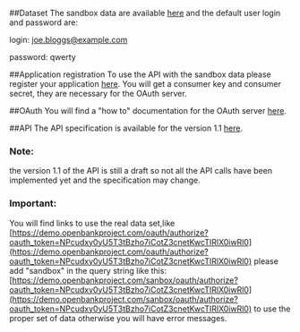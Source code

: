 ##Dataset 
The sandbox data are available [here](https://demo.openbankproject.com/sandbox/) and the default user login and password are: 

login: joe.bloggs@example.com

password: qwerty

##Application registration 
To use the API with the sandbox data please register your application [here](https://demo.openbankproject.com/sandbox/consumer-registration). You will get a consumer key and consumer secret, they are necessary for the OAuth server.

##OAuth 
You will find a "how to" documentation for the OAuth server [here](https://github.com/OpenBankProject/OBP-API/wiki/OAuth-1.0-Server). 

##API 
The API specification is available for the version 1.1 [here](https://github.com/OpenBankProject/OBP-API/wiki/REST-API-V1.1).

### Note: 
the version 1.1 of the API is still a draft so not all the API calls have been implemented yet and the specification may change.


### Important: 
You will find links to use the real data set,like [https://demo.openbankproject.com/oauth/authorize?oauth_token=NPcudxy0yU5T3tBzho7iCotZ3cnetKwcTIRlX0iwRl0](https://demo.openbankproject.com/oauth/authorize?oauth_token=NPcudxy0yU5T3tBzho7iCotZ3cnetKwcTIRlX0iwRl0) please add "sandbox" in the query string like this: [https://demo.openbankproject.com/sanbox/oauth/authorize?oauth_token=NPcudxy0yU5T3tBzho7iCotZ3cnetKwcTIRlX0iwRl0](https://demo.openbankproject.com/sanbox/oauth/authorize?oauth_token=NPcudxy0yU5T3tBzho7iCotZ3cnetKwcTIRlX0iwRl0) to use the proper set of data otherwise you will have error messages.